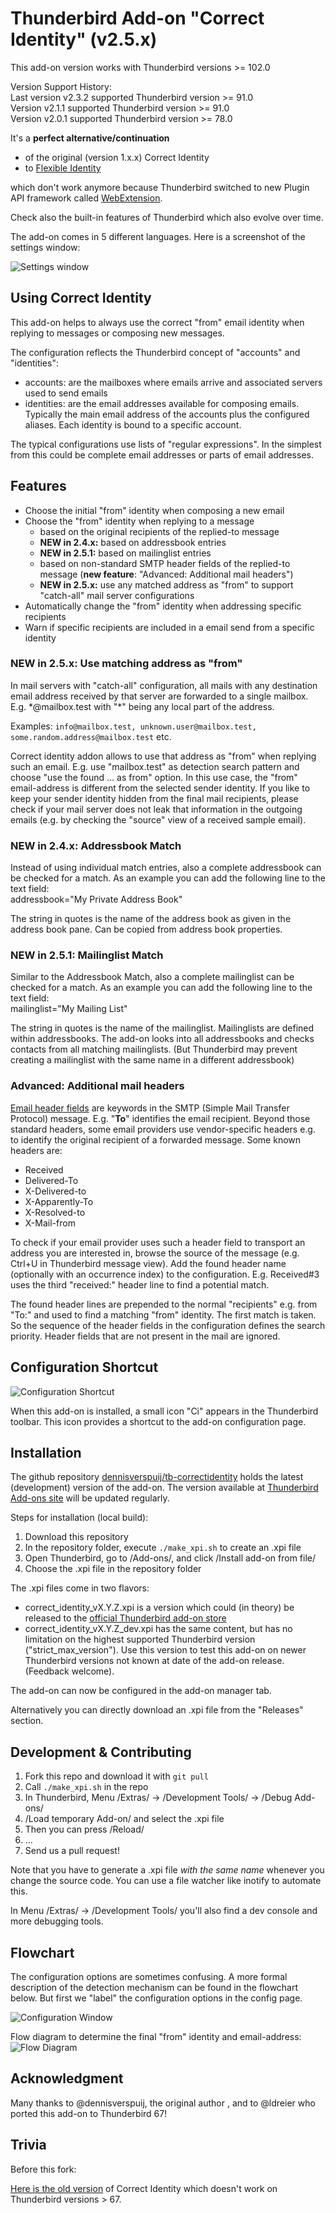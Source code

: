 Thunderbird Add-on "Correct Identity" (v2.5.x)
==============================================

This add-on version works with Thunderbird versions >= 102.0

Version Support History:  
Last version v2.3.2 supported Thunderbird version >= 91.0  
Version v2.1.1 supported Thunderbird version >= 91.0  
Version v2.0.1 supported Thunderbird version >= 78.0  


It's a **perfect alternative/continuation**

- of the original (version 1.x.x) Correct Identity
- to [Flexible Identity](https://github.com/snakelizzard/flexible_identity)

which don't work anymore because Thunderbird switched to new Plugin API
framework called [WebExtension](https://webextension-api.thunderbird.net/).

Check also the built-in features of Thunderbird which also evolve over time.

The add-on comes in 5 different languages. Here is a screenshot of the settings
window:

![Settings window](images/settings.png)

Using Correct Identity
----------------------

This add-on helps to always use the correct "from" email identity when replying to messages or composing new messages.

The configuration reflects the Thunderbird concept of "accounts" and "identities":

* accounts: are the mailboxes where emails arrive and associated servers used to send emails
* identities: are the email addresses available for composing emails. Typically the main email address of the accounts plus the configured aliases. Each identity is bound to a specific account.

The typical configurations use lists of "regular expressions". In the simplest from this could be complete email addresses or parts of email addresses.

Features
--------

* Choose the initial "from" identity when composing a new email
* Choose the "from" identity when replying to a message
    * based on the original recipients of the replied-to message
    * **NEW in 2.4.x:** based on addressbook entries
    * **NEW in 2.5.1:** based on mailinglist entries
    * based on non-standard SMTP header fields of the replied-to message (**new feature**: "Advanced: Additional mail headers")
    * **NEW in 2.5.x:** use any matched address as "from" to support "catch-all" mail server configurations
* Automatically change the "from" identity when addressing specific recipients
* Warn if specific recipients are included in a email send from a specific identity

### **NEW in 2.5.x:** Use matching address as "from"
In mail servers with "catch-all" configuration, all mails with any destination email address received by that server are forwarded to a single mailbox. E.g. \*@mailbox.test with "\*" being any local part of the address. 

Examples: `info@mailbox.test, unknown.user@mailbox.test, some.random.address@mailbox.test` etc.

Correct identity addon allows to use that address as "from" when replying such an email. E.g. use "mailbox.test" as detection search pattern and choose "use the found ... as from" option.
In this use case, the "from" email-address is different from the selected sender identity. If you like to keep your sender identity hidden from the final mail recipients, please check if your mail server does not leak that information in the outgoing emails (e.g. by checking the "source" view of a received sample email).


### **NEW in 2.4.x:** Addressbook Match
Instead of using individual match entries, also a complete addressbook can be checked for a match.
As an example you can add the following line to the text field:  
addressbook="My Private Address Book"

The string in quotes is the name of the address book as given in the
address book pane. Can be copied from address book properties.

### **NEW in 2.5.1:** Mailinglist Match
Similar to the Addressbook Match, also a complete mailinglist can be checked for a match.
As an example you can add the following line to the text field:  
mailinglist="My Mailing List"

The string in quotes is the name of the mailinglist.
Mailinglists are defined within addressbooks. The add-on looks into all addressbooks and checks contacts from all matching mailinglists. (But Thunderbird may prevent creating a mailinglist with the same name in a different addressbook)


### Advanced: Additional mail headers
[Email header fields](https://en.wikipedia.org/wiki/Email#Header_fields) are keywords in the SMTP (Simple Mail Transfer Protocol) message. E.g. "**To**" identifies the email recipient.
Beyond those standard headers, some email providers use vendor-specific headers e.g. to identify the original recipient of a forwarded message. Some known headers are:

* Received
* Delivered-To
* X-Delivered-to
* X-Apparently-To
* X-Resolved-to
* X-Mail-from

To check if your email provider uses such a header field to transport an address you are interested in, browse the source of the message (e.g. Ctrl+U in Thunderbird message view).
Add the found header name (optionally with an occurrence index) to the configuration.
E.g. Received#3 uses the third "received:" header line to find a potential match.

The found header lines are prepended to the normal "recipients" e.g. from "To:" and used to find
a matching "from" identity. The first match is taken. So the sequence of the header fields in the configuration defines the search priority.
Header fields that are not present in the mail are ignored.


Configuration Shortcut
----------------------
![Configuration Shortcut](images/configuration_shortcut.png)

When this add-on is installed, a small icon "Ci" appears in the Thunderbird toolbar.
This icon provides a shortcut to the add-on configuration page.

Installation
------------
The github repository [dennisverspuij/tb-correctidentity](https://github.com/dennisverspuij/tb-correctidentity) holds the latest (development) version of the add-on.
The version available at [Thunderbird Add-ons site](https://addons.thunderbird.net/de/thunderbird/addon/correct-identity/) will be updated regularly.

Steps for installation (local build):
1. Download this repository
2. In the repository folder, execute `./make_xpi.sh` to create an .xpi file
4. Open Thunderbird, go to /Add-ons/, and click /Install add-on from file/
5. Choose the .xpi file in the repository folder

The .xpi files come in two flavors:
* correct_identity_vX.Y.Z.xpi is a version which could (in theory) be released to the [official Thunderbird add-on store](https://addons.thunderbird.net/)
* correct_identity_vX.Y.Z_dev.xpi has the same content, but has no limitation on the highest supported Thunderbird version ("strict_max_version"). Use this version to test this add-on on newer Thunderbird versions not known at date of the add-on release. (Feedback welcome).

The add-on can now be configured in the add-on manager tab.


Alternatively you can directly download an .xpi file from the "Releases" section.


Development & Contributing
--------------------------

1. Fork this repo and download it with `git pull`
2. Call `./make_xpi.sh` in the repo
3. In Thunderbird, Menu /Extras/ → /Development Tools/ → /Debug Add-ons/
4. /Load temporary Add-on/ and select the .xpi file
5. Then you can press /Reload/
6. …
7. Send us a pull request!

Note that you have to generate a .xpi file *with the same name* whenever you change the source code. You can use a file watcher like inotify to automate this.

In Menu /Extras/ → /Development Tools/ you'll also find a dev console and more debugging tools.


Flowchart
---------

The configuration options are sometimes confusing. A more formal description of the detection mechanism can be found in the flowchart below. But first we "label" the configuration options in the config page.

![Configuration Window](images/flow-configs.png)

Flow diagram to determine the final "from" identity and email-address:
![Flow Diagram](images/flow-flow.png)



Acknowledgment
--------------

Many thanks to @dennisverspuij, the original author , and to @ldreier who ported this add-on to Thunderbird 67!


Trivia
------

Before this fork:

[Here is the old version](https://addons.thunderbird.net/de/thunderbird/addon/correct-identity/versions/1.4.7)
of Correct Identity which doesn't work on Thunderbird versions > 67.
